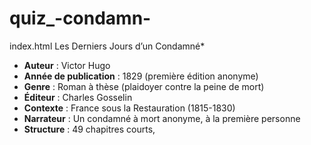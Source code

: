 # quiz_-condamn-
index.html 
Les Derniers Jours d’un Condamné*  
- **Auteur** : Victor Hugo  
- **Année de publication** : 1829 (première édition anonyme)  
- **Genre** : Roman à thèse (plaidoyer contre la peine de mort)  
- **Éditeur** : Charles Gosselin  
- **Contexte** : France sous la Restauration (1815-1830)  
- **Narrateur** : Un condamné à mort anonyme, à la première personne  
- **Structure** : 49 chapitres courts,
